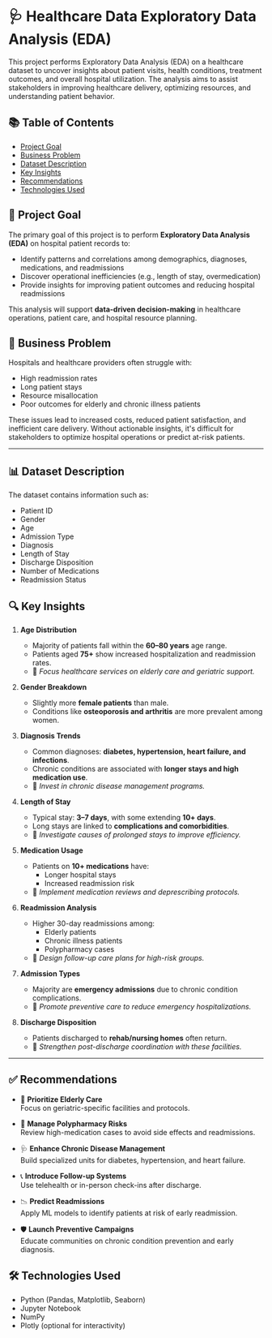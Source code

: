 # 🩺 Healthcare Data Exploratory Data Analysis (EDA)
This project performs Exploratory Data Analysis (EDA) on a healthcare dataset to uncover insights about patient visits, health conditions, treatment outcomes, and overall hospital utilization. The analysis aims to assist stakeholders in improving healthcare delivery, optimizing resources, and understanding patient behavior.

## 📚 Table of Contents
 - [Project Goal](#-project-goal)
- [Business Problem](#-business-problem)
- [Dataset Description](#-dataset-description)
- [Key Insights](#-key-insights)
- [Recommendations](#-recommendations)
- [Technologies Used](#-technologies-used)


## 🎯 Project Goal

The primary goal of this project is to perform **Exploratory Data Analysis (EDA)** on hospital patient records to:
- Identify patterns and correlations among demographics, diagnoses, medications, and readmissions
- Discover operational inefficiencies (e.g., length of stay, overmedication)
- Provide insights for improving patient outcomes and reducing hospital readmissions

This analysis will support **data-driven decision-making** in healthcare operations, patient care, and hospital resource planning.

## 🧠 Business Problem

Hospitals and healthcare providers often struggle with:
- High readmission rates
- Long patient stays
- Resource misallocation
- Poor outcomes for elderly and chronic illness patients

These issues lead to increased costs, reduced patient satisfaction, and inefficient care delivery. Without actionable insights, it's difficult for stakeholders to optimize hospital operations or predict at-risk patients.

---

## 📊 Dataset Description

The dataset contains information such as:
- Patient ID
- Gender
- Age
- Admission Type
- Diagnosis
- Length of Stay
- Discharge Disposition
- Number of Medications
- Readmission Status
## 🔍 Key Insights

1. **Age Distribution**
   - Majority of patients fall within the **60–80 years** age range.
   - Patients aged **75+** show increased hospitalization and readmission rates.
   - 📌 *Focus healthcare services on elderly care and geriatric support.*

2. **Gender Breakdown**
   - Slightly more **female patients** than male.
   - Conditions like **osteoporosis and arthritis** are more prevalent among women.

3. **Diagnosis Trends**
   - Common diagnoses: **diabetes, hypertension, heart failure, and infections**.
   - Chronic conditions are associated with **longer stays and high medication use**.
   - 📌 *Invest in chronic disease management programs.*

4. **Length of Stay**
   - Typical stay: **3–7 days**, with some extending **10+ days**.
   - Long stays are linked to **complications and comorbidities**.
   - 📌 *Investigate causes of prolonged stays to improve efficiency.*

5. **Medication Usage**
   - Patients on **10+ medications** have:
     - Longer hospital stays
     - Increased readmission risk
   - 📌 *Implement medication reviews and deprescribing protocols.*

6. **Readmission Analysis**
   - Higher 30-day readmissions among:
     - Elderly patients
     - Chronic illness patients
     - Polypharmacy cases
   - 📌 *Design follow-up care plans for high-risk groups.*

7. **Admission Types**
   - Majority are **emergency admissions** due to chronic condition complications.
   - 📌 *Promote preventive care to reduce emergency hospitalizations.*

8. **Discharge Disposition**
   - Patients discharged to **rehab/nursing homes** often return.
   - 📌 *Strengthen post-discharge coordination with these facilities.*

---

## ✅ Recommendations

- 🧓 **Prioritize Elderly Care**  
  Focus on geriatric-specific facilities and protocols.

- 💊 **Manage Polypharmacy Risks**  
  Review high-medication cases to avoid side effects and readmissions.

- 🩺 **Enhance Chronic Disease Management**  
  Build specialized units for diabetes, hypertension, and heart failure.

- 📞 **Introduce Follow-up Systems**  
  Use telehealth or in-person check-ins after discharge.

- 📉 **Predict Readmissions**  
  Apply ML models to identify patients at risk of early readmission.

- 🛡 **Launch Preventive Campaigns**  
  Educate communities on chronic condition prevention and early diagnosis.

## 🛠 Technologies Used

- Python (Pandas, Matplotlib, Seaborn)
- Jupyter Notebook
- NumPy
- Plotly (optional for interactivity)

